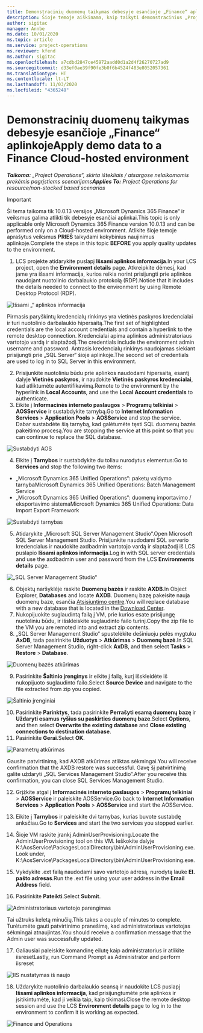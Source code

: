 ```yaml
---
title: Demonstracinių duomenų taikymas debesyje esančioje „Finance“ aplinkoje
description: Šioje temoje aiškinama, kaip taikyti demonstracinius „Project Operations“ duomenis „Dynamics 365 Finance“ debesyje esančioje aplinkoje.
author: sigitac
manager: Annbe
ms.date: 10/01/2020
ms.topic: article
ms.service: project-operations
ms.reviewer: kfend
ms.author: sigitac
ms.openlocfilehash: a7cdbd2847ce45972aadd0d1a2d4f26270727ad9
ms.sourcegitcommit: d33ef0ae39f90fe3b0f6b4524f483e8052057361
ms.translationtype: HT
ms.contentlocale: lt-LT
ms.lasthandoff: 11/03/2020
ms.locfileid: "4365248"
---
```

# <a name="apply-demo-data-to-a-finance-cloud-hosted-environment"></a><span data-ttu-id="d1f09-103">Demonstracinių duomenų taikymas debesyje esančioje „Finance“ aplinkoje</span><span class="sxs-lookup"><span data-stu-id="d1f09-103">Apply demo data to a Finance Cloud-hosted environment</span></span>

<span data-ttu-id="d1f09-104">_**Taikoma:** „Project Operations“, skirta ištekliais / atsargose nelaikomomis prekėmis pagrįstiems scenarijams_</span><span class="sxs-lookup"><span data-stu-id="d1f09-104">_**Applies To:** Project Operations for resource/non-stocked based scenarios_</span></span>

> [!IMPORTANT]
> <span data-ttu-id="d1f09-105">Ši tema taikoma tik 10.0.13 versijos „Microsoft Dynamics 365 Finance“ ir veiksmus galima atlikti tik debesyje esančiai aplinkai.</span><span class="sxs-lookup"><span data-stu-id="d1f09-105">This topic is only applicable only Microsoft Dynamics 365 Finance version 10.0.13 and can be performed only on a Cloud-hosted environment.</span></span> <span data-ttu-id="d1f09-106">Atlikite šioje temoje aprašytus veiksmus **PRIEŠ** taikydami kokybinius naujinimus aplinkoje.</span><span class="sxs-lookup"><span data-stu-id="d1f09-106">Complete the steps in this topic **BEFORE** you apply quality updates to the environment.</span></span>

1. <span data-ttu-id="d1f09-107">LCS projekte atidarykite puslapį **Išsami aplinkos informacija**.</span><span class="sxs-lookup"><span data-stu-id="d1f09-107">In your LCS project, open the **Environment details** page.</span></span> <span data-ttu-id="d1f09-108">Atkreipkite dėmesį, kad jame yra išsami informacija, kurios reikia norint prisijungti prie aplinkos naudojant nuotolinio darbalaukio protokolą (RDP).</span><span class="sxs-lookup"><span data-stu-id="d1f09-108">Notice that it includes the details needed to connect to the environment by using Remote Desktop Protocol (RDP).</span></span>

![Išsami „“ aplinkos informacija](./media/1EnvironmentDetails.png)

<span data-ttu-id="d1f09-110">Pirmasis paryškintų kredencialų rinkinys yra vietinės paskyros kredencialai ir turi nuotolinio darbalaukio hipersaitą.</span><span class="sxs-lookup"><span data-stu-id="d1f09-110">The first set of highlighted credentials are the local account credentials and contain a hyperlink to the remote desktop connection.</span></span> <span data-ttu-id="d1f09-111">Kredencialai apima aplinkos administratoriaus vartotojo vardą ir slaptažodį.</span><span class="sxs-lookup"><span data-stu-id="d1f09-111">The credentials include the environment admin username and password.</span></span> <span data-ttu-id="d1f09-112">Antrasis kredencialų rinkinys naudojamas siekiant prisijungti prie „SQL Server“ šioje aplinkoje.</span><span class="sxs-lookup"><span data-stu-id="d1f09-112">The second set of credentials are used to log in to SQL Server in this environment.</span></span>

2. <span data-ttu-id="d1f09-113">Prisijunkite nuotoliniu būdu prie aplinkos naudodami hipersaitą, esantį dalyje **Vietinės paskyros**, ir naudokite **Vietinės paskyros kredencialai**, kad atliktumėte autentifikavimą.</span><span class="sxs-lookup"><span data-stu-id="d1f09-113">Remote to the environment by the hyperlink in **Local Accounts**, and use the **Local Account credentials** to authenticate.</span></span>
3. <span data-ttu-id="d1f09-114">Eikite į **Informacinės interneto paslaugos** > **Programų telkiniai** > **AOSService** ir sustabdykite tarnybą.</span><span class="sxs-lookup"><span data-stu-id="d1f09-114">Go to **Internet Information Services** > **Application Pools** > **AOSService** and stop the service.</span></span> <span data-ttu-id="d1f09-115">Dabar sustabdėte šią tarnybą, kad galėtumėte tęsti SQL duomenų bazės pakeitimo procesą.</span><span class="sxs-lookup"><span data-stu-id="d1f09-115">You are stopping the service at this point so that you can continue to replace the SQL database.</span></span>

![Sustabdyti AOS](./media/2StopAOS.png)

4. <span data-ttu-id="d1f09-117">Eikite į **Tarnybos** ir sustabdykite du toliau nurodytus elementus:</span><span class="sxs-lookup"><span data-stu-id="d1f09-117">Go to **Services** and stop the following two items:</span></span>

- <span data-ttu-id="d1f09-118">„Microsoft Dynamics 365 Unified Operations“: paketų valdymo tarnyba</span><span class="sxs-lookup"><span data-stu-id="d1f09-118">Microsoft Dynamics 365 Unified Operations: Batch Management Service</span></span>
- <span data-ttu-id="d1f09-119">„Microsoft Dynamics 365 Unified Operations“: duomenų importavimo / eksportavimo sistema</span><span class="sxs-lookup"><span data-stu-id="d1f09-119">Microsoft Dynamics 365 Unified Operations: Data Import Export Framework</span></span>

![Sustabdyti tarnybas](./media/3StopServices.png)

5. <span data-ttu-id="d1f09-121">Atidarykite „Microsoft SQL Server Management Studio“.</span><span class="sxs-lookup"><span data-stu-id="d1f09-121">Open Microsoft SQL Server Management Studio.</span></span> <span data-ttu-id="d1f09-122">Prisijunkite naudodami SQL serverio kredencialus ir naudokite axdbadmin vartotojo vardą ir slaptažodį iš LCS puslapio **Išsami aplinkos informacija**.</span><span class="sxs-lookup"><span data-stu-id="d1f09-122">Log in with SQL server credentials and use the axdbadmin user and password from the LCS **Environments details** page.</span></span>

![„SQL Server Management Studio“](./media/4SSMS.png)

6. <span data-ttu-id="d1f09-124">Objektų naršyklėje raskite **Duomenų bazės** ir raskite **AXDB**.</span><span class="sxs-lookup"><span data-stu-id="d1f09-124">In Object Explorer, **Databases** and locate **AXDB**.</span></span> <span data-ttu-id="d1f09-125">Duomenų bazę pakeisite nauja duomenų baze, esančia [Atsisiuntimo centre](https://download.microsoft.com/download/1/a/3/1a314bd2-b082-4a87-abdc-1ba26c92b63d/ProjOpsDemoDataFOGARelease.zip).</span><span class="sxs-lookup"><span data-stu-id="d1f09-125">You will replace database with a new database that is located in the [Download Center](https://download.microsoft.com/download/1/a/3/1a314bd2-b082-4a87-abdc-1ba26c92b63d/ProjOpsDemoDataFOGARelease.zip).</span></span> 
7. <span data-ttu-id="d1f09-126">Nukopijuokite suglaudintą failą į VM, prie kurios esate prisijungę nuotoliniu būdu, ir išskleiskite suglaudinto failo turinį.</span><span class="sxs-lookup"><span data-stu-id="d1f09-126">Copy the zip file to the VM you are remoted into and extract zip contents.</span></span>
8. <span data-ttu-id="d1f09-127">„SQL Server Management Studio“ spustelėkite dešiniuoju pelės mygtuku **AxDB**, tada pasirinkite **Užduotys** > **Atkūrimas** > **Duomenų bazė**.</span><span class="sxs-lookup"><span data-stu-id="d1f09-127">In SQL Server Management Studio, right-click **AxDB**, and then select **Tasks** > **Restore** > **Database**.</span></span>

![Duomenų bazės atkūrimas](./media/5RestoreDatabase.png)

9. <span data-ttu-id="d1f09-129">Pasirinkite **Šaltinio įrenginys** ir eikite į failą, kurį išskleidėte iš nukopijuoto suglaudinto failo.</span><span class="sxs-lookup"><span data-stu-id="d1f09-129">Select **Source Device** and navigate to the file extracted from zip you copied.</span></span>

![Šaltinio įrenginiai](./media/6SourceDevice.png)

10. <span data-ttu-id="d1f09-131">Pasirinkite **Parinktys**, tada pasirinkite **Perrašyti esamą duomenų bazę** ir **Uždaryti esamus ryšius su paskirties duomenų baze**.</span><span class="sxs-lookup"><span data-stu-id="d1f09-131">Select **Options**, and then select **Overwrite the existing database** and **Close existing connections to destination database**.</span></span> 
11. <span data-ttu-id="d1f09-132">Pasirinkite **Gerai**.</span><span class="sxs-lookup"><span data-stu-id="d1f09-132">Select **OK**.</span></span>

![Parametrų atkūrimas](./media/7RestoreSetting.png)

<span data-ttu-id="d1f09-134">Gausite patvirtinimą, kad AXDB atkūrimas atliktas sėkmingai.</span><span class="sxs-lookup"><span data-stu-id="d1f09-134">You will receive confirmation that the AXDB restore was successful.</span></span> <span data-ttu-id="d1f09-135">Gavę šį patvirtinimą galite uždaryti „SQL Services Management Studio“.</span><span class="sxs-lookup"><span data-stu-id="d1f09-135">After you receive this confirmation, you can close SQL Services Management Studio.</span></span>

12. <span data-ttu-id="d1f09-136">Grįžkite atgal į **Informacinės interneto paslaugos** > **Programų telkiniai** > **AOSService** ir paleiskite AOSService.</span><span class="sxs-lookup"><span data-stu-id="d1f09-136">Go back to **Internet Information Services** > **Application Pools** > **AOSService** and start the AOSService.</span></span>
13. <span data-ttu-id="d1f09-137">Eikite į **Tarnybos** ir paleiskite dvi tarnybas, kurias buvote sustabdę anksčiau.</span><span class="sxs-lookup"><span data-stu-id="d1f09-137">Go to **Services** and start the two services you stopped earlier.</span></span>

14. <span data-ttu-id="d1f09-138">Šioje VM raskite įrankį AdminUserProvisioning.</span><span class="sxs-lookup"><span data-stu-id="d1f09-138">Locate the AdminUserProvisioning tool on this VM.</span></span> <span data-ttu-id="d1f09-139">Ieškokite dalyje K:\AosService\PackagesLocalDirectory\bin\AdminUserProvisioning.exe.</span><span class="sxs-lookup"><span data-stu-id="d1f09-139">Look under, K:\AosService\PackagesLocalDirectory\bin\AdminUserProvisioning.exe.</span></span>
15. <span data-ttu-id="d1f09-140">Vykdykite .ext failą naudodami savo vartotojo adresą, nurodytą lauke **El. pašto adresas**.</span><span class="sxs-lookup"><span data-stu-id="d1f09-140">Run the .ext file using your user address in the **Email Address** field.</span></span> 
16. <span data-ttu-id="d1f09-141">Pasirinkite **Pateikti**.</span><span class="sxs-lookup"><span data-stu-id="d1f09-141">Select **Submit**.</span></span>

![Administratoriaus vartotojo parengimas](./media/8AdminUserProvisioning.png)

<span data-ttu-id="d1f09-143">Tai užtruks keletą minučių.</span><span class="sxs-lookup"><span data-stu-id="d1f09-143">This takes a couple of minutes to complete.</span></span> <span data-ttu-id="d1f09-144">Turėtumėte gauti patvirtinimo pranešimą, kad administratoriaus vartotojas sėkmingai atnaujintas.</span><span class="sxs-lookup"><span data-stu-id="d1f09-144">You should receive a confirmation message that the Admin user was successfully updated.</span></span>

17. <span data-ttu-id="d1f09-145">Galiausiai paleiskite komandinę eilutę kaip administratorius ir atlikite iisreset</span><span class="sxs-lookup"><span data-stu-id="d1f09-145">Lastly, run Command Prompt as Administrator and perform iisreset</span></span>

![IIS nustatymas iš naujo](./media/9IISReset.png)

18. <span data-ttu-id="d1f09-147">Uždarykite nuotolinio darbalaukio seansą ir naudokite LCS puslapį **Išsami aplinkos informacija**, kad prisijungtumėte prie aplinkos ir įsitikintumėte, kad ji veikia taip, kaip tikimasi.</span><span class="sxs-lookup"><span data-stu-id="d1f09-147">Close the remote desktop session and use the LCS **Environment details** page to log in to the environment to confirm it is working as expected.</span></span>

![Finance and Operations](./media/10FinanceAndOperations.png)
